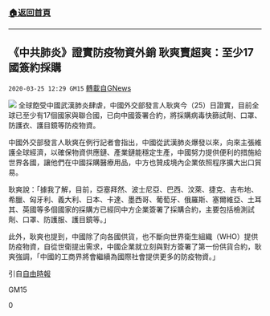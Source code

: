 ###  [:house:返回首頁](https://github.com/ourhimalayas/txt)
---

## 《中共肺炎》證實防疫物資外銷 耿爽賣超爽：至少17國簽約採購
`2020-03-25 12:29 GM15` [轉載自GNews](https://gnews.org/zh-hant/152692/)

![](https://s3-ap-northeast-1.amazonaws.com/news.guo.offload.media/wp-content/uploads/2020/03/25122559/phpu41MqS.jpg)
全球飽受中國武漢肺炎肆虐，中國外交部發言人耿爽今（25）日證實，目前全球已至少有17個國家與聯合國，已向中國簽署合約，將採購病毒快篩試劑、口罩、防護衣、護目鏡等防疫物資。

中國外交部發言人耿爽在例行記者會指出，中國從武漢肺炎爆發以來，向來主張維護全球經濟，以確保物資供應鏈、產業鏈能穩定生產，中國努力提供便利的措施給世界各國，讓他們在中國採購醫療用品，中方也贊成境內企業依照程序擴大出口貿易。

耿爽說：「據我了解，目前，亞塞拜然、波士尼亞、巴西、汶萊、捷克、吉布地、希臘、匈牙利、義大利、日本、卡達、墨西哥、葡萄牙、俄羅斯、塞爾維亞、土耳其、英國等多個國家的採購方已經同中方企業簽署了採購合約，主要包括檢測試劑、口罩、防護服、護目鏡等。」

此外，耿爽也提到，中國除了向各國供貨，也不斷向世界衛生組織（WHO）提供防疫物資，自從世衛提出需求，中國企業就立刻與對方簽署了第一份供貨合約，耿爽強調，「中國的工商界將會繼續為國際社會提供更多的防疫物資。」

引自[自由時報](https://news.ltn.com.tw/news/world/breakingnews/3112731)

GM15

0
